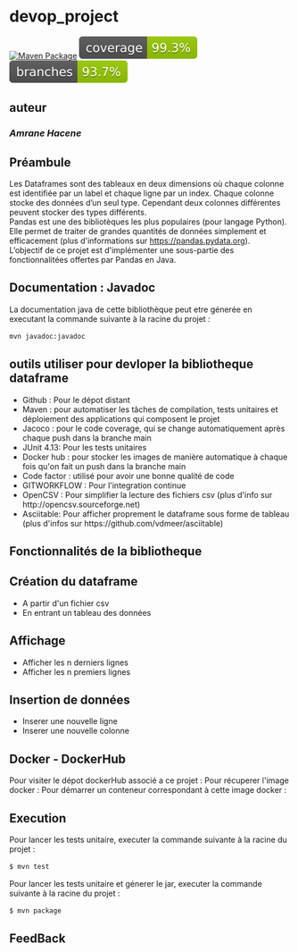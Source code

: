 # devop_project
[![Maven Package](https://github.com/hacenesuper/devop_project/actions/workflows/github_action.yaml/badge.svg)](https://github.com/hacenesuper/devop_project/actions/workflows/github_action.yaml)
![Coverage](.github/badges/jacoco.svg)
![Branches](.github/badges/branches.svg)

## auteur 
### <i> Amrane Hacene </i>
## Préambule
Les Dataframes sont des tableaux en deux dimensions où chaque colonne est identifiée par un label et chaque ligne par un index. Chaque colonne stocke des données d’un seul type. Cependant deux colonnes différentes peuvent stocker des types différents.  
Pandas est une des bibliotèques les plus populaires (pour langage Python). Elle permet de traiter de grandes quantités de données simplement et efficacement (plus d'informations sur https://pandas.pydata.org).   
L’objectif de ce projet est d'implémenter une sous-partie des fonctionnalitées offertes par Pandas en Java.
## Documentation : Javadoc
La documentation java de cette bibliothèque peut etre génerée en executant la commande suivante à la racine du projet : 
```sh
mvn javadoc:javadoc
```
## outils utiliser pour devloper la bibliotheque dataframe 
  <ul><li>Github : Pour le dépot distant </li>
  <li>Maven : pour automatiser les tâches de compilation, tests unitaires et déploiement des applications qui composent le projet </li>
  <li>Jacoco : pour le code coverage, qui se change automatiquement après chaque push dans la branche main </li>
  <li>JUnit 4.13: Pour les tests unitaires </li>
  <li>Docker hub : pour stocker les images de manière automatique à chaque fois qu'on fait un push dans la branche main </li>
  <li>Code factor : utilisé pour avoir une bonne qualité de code </li>
  <li>GITWORKFLOW :  Pour l'integration continue </li>
  <li>OpenCSV  :  Pour simplifier la lecture des fichiers csv (plus d'info sur http://opencsv.sourceforge.net) </li>
  <li>Asciitable: Pour afficher proprement le dataframe sous forme de tableau (plus d'infos sur https://github.com/vdmeer/asciitable) </li></ul>


## Fonctionnalités de la bibliotheque 
## Création du dataframe
  <ul><li>A partir d'un fichier csv </li>
  <li>En entrant un tableau des données </li></ul>

## Affichage 
  <ul><li>Afficher les n derniers lignes </li>
  <li>Afficher les n premiers lignes </li></ul>

## Insertion de données
  <ul><li>Inserer une nouvelle ligne </li>
  <li>Inserer une nouvelle colonne </li></ul>



## Docker - DockerHub
Pour visiter le dépot dockerHub associé a ce projet : 
Pour récuperer l'image docker :
Pour démarrer un conteneur correspondant à cette image docker :
## Execution
Pour lancer les tests unitaire, executer la commande suivante à la racine du projet :
```sh
$ mvn test
```
Pour lancer les tests unitaire et génerer le jar, executer la commande suivante à la racine du projet :
```sh
$ mvn package
```

## FeedBack